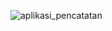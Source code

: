 ![aplikasi_pencatatan](https://user-images.githubusercontent.com/75507906/116336237-6e5e3200-a802-11eb-9c5d-ffc9f6c7ec21.png)
